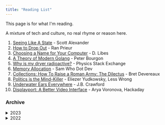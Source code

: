 ```yaml
---
title: "Reading List"
---
```


This page is for what I'm reading.

A mixture of tech and culture, no real rhyme or reason here.

1. [Seeing Like A State](https://slatestarcodex.com/2017/03/16/book-review-seeing-like-a-state/) - Scott Alexander
1. [How to Drop Out](https://ranprieur.com/essays/dropout.html) - Ran Prieur
1. [Choosing a Name for Your Computer](https://www.rfc-editor.org/rfc/rfc1178) - D. Libes
1. [A Theory of Modern Golang](https://peter.bourgon.org/blog/2017/06/09/theory-of-modern-go.html) - Peter Bourgon
1. [Why is my dryer radioactive?](https://physics.stackexchange.com/questions/764460/why-is-my-dryer-radioactive#764460) - Physics Stack Exchange
1. [Memory Allocation](https://samwho.dev/memory-allocation/) - Sam Who Dot Dev
1. [Collections: How To Raise a Roman Army: The Dilectus](https://acoup.blog/2023/06/16/collections-how-to-raise-a-roman-army-the-dilectus/) - Bret Devereaux
1. [Politics is the Mind-Killer](https://www.lesswrong.com/posts/9weLK2AJ9JEt2Tt8f/politics-is-the-mind-killer) - Eliezer Yudkowsky, Less Wrong
1. [Underwater Ears Everywhere](https://computer.rip/2023-07-15-underwater-ears-everywhere.html) - J.B. Crawford
1. [Displayport: A Better Video Interface](https://hackaday.com/2023/07/11/displayport-a-better-video-interface/) - Arya Voronova, Hackaday

### Archive
<details markdown="1">
<summary>2023</summary>

- [1-2] January - April
  1. [Black Hawk Down](https://www.goodreads.com/en/book/show/55403.Black_Hawk_Down) - Mark Bowden
  1. [A Guide to the Go Garbage Collector](https://tip.golang.org/doc/gc-guide) - Golang Tips
  1. [Serving Netflix Video Traffic at 400Gb/s and Beyond](https://nabstreamingsummit.com/wp-content/uploads/2022/05/2022-Streaming-Summit-Netflix.pdf) - Drew Gallatin, NAB Show
  1. [In Cambodia, Rats Are Being Trained To Sniff Out Land Mines And Save Lives](https://www.npr.org/sections/parallels/2015/07/31/427112786/in-cambodia-rats-are-being-trained-to-sniff-out-land-mines-and-save-lives) - Michael Sullivan, NPR
  1. [Email](https://explained-from-first-principles.com/email/) - Explained from First Principles
  1. [VALORANT's 128-Tick Servers](https://technology.riotgames.com/news/valorants-128-tick-servers) - Riot Games
  1. [Paving the Road to Vulkan on Asahi Linux](https://asahilinux.org/2023/03/road-to-vulkan/) - Asahi Linux
  1. [Bicycle](https://ciechanow.ski/bicycle/) - Bartosz Ciechanowski
  1. [LWN - The early days of Linux](https://lwn.net/SubscriberLink/928581/841b747332791ac4/) - Lars Wirzenius
</details>

<details markdown="1">
<summary>2022</summary>

- [6] June
  1. [An interactive mechanical watch visualization](https://ciechanow.ski/mechanical-watch/) - Bartosz
     Ciechanowski
  1. [Your API is Bad](https://leanpub.com/yourapiisbad/read) - Matthew Turland
  1. [They're Made out of Meat](https://www.mit.edu/people/dpolicar/writing/prose/text/thinkingMeat.html) - Terry Bisson, 1991

- [7] July
  1. [How the Higgs Boson Ruined Peter Higgs’s Life](https://www.scientificamerican.com/article/how-the-higgs-boson-ruined-peter-higgss-life/) -  Clara Moskowitz, Scientific American
  1. [Ignition!](https://library.sciencemadness.org/library/books/ignition.pdf) - John D. Clark, 1972
  1. [Giving a Sh\*t as a Service](https://allenpike.com/2022/giving-a-shit) - Allen Pike
  1. [Designing the Characters of 'Cowboy Bebop'](https://animationobsessive.substack.com/p/designing-the-characters-of-cowboy) - Animation Obsessive
  1. [A toy remote login server](https://jvns.ca/blog/2022/07/28/toy-remote-login-server/) - Julia Evans
  1. [What they don't teach you about sockets](https://macoy.me/blog/programming/Sockets) - Macoy Madson
  1. [How Computers Boot Up](https://manybutfinite.com/post/how-computers-boot-up/) - Gustavo Duarte

- [8] August
  1. [Introduction to Apple Silicon](https://github.com/AsahiLinux/docs/wiki/Introduction-to-Apple-Silicon) - Asahi Linux
  1. [Technical Reasons To Choose FreeBSD Over Linux](https://unixsheikh.com/articles/technical-reasons-to-choose-freebsd-over-linux.html) - Unix Sheikh
  1. [The Case of the Fake IMDB Credits](https://peabee.substack.com/p/16-the-case-of-fake-imdb-credits) - Pea Bee
  1. [The Story of Mel, a Real Programmer](https://www.cs.utah.edu/~elb/folklore/mel.html) - Ed Nather, USENET 1983
  1. [Things I Won't Work With: Dioxygen Difluoride](https://www.science.org/content/blog-post/things-i-won-t-work-dioxygen-difluoride) - By Derek Lowe
  1. [The TTY demystified](https://www.linusakesson.net/programming/tty/) - Linus Åkesson
  1. [The Productivity Tax You Pay for Context Switching](https://async.twist.com/context-switching/) - Elaine Meyer
  1. [Raft: Understandable Distributed Consensus](https://thesecretlivesofdata.com/raft/) - The Secret Lives of Data
  1. [Visual Sum of Cubes](https://x.st/visual-sum-of-cubes/) - Harold Cooper
  1. [#17: One kitchen, hundreds of internet restaurants](https://peabee.substack.com/p/17-one-kitchen-hundreds-of-internet) - Pea Bee

- [9] September
  1. [Why Birds Changed Their Tune During the Pandemic](https://www.atlasobscura.com/articles/bird-songs-changed-pandemic) - Shoshi Parks, Atlas Obscura
  1. [The Forty-Year Programmer](https://codefol.io/posts/the-forty-year-programmer/) - Noah Gibbs
  1. [Redis Explained](https://architecturenotes.co/redis/) - Architecture Notes
  1. [The Art of Monitoring](https://artofmonitoring.com/) - Book by James Turnbull
  1. [Why shaving dulls even the sharpest of razors](https://news.mit.edu/2020/why-shaving-dulls-razors-0806) - MIT News
  1. [Move a running process into a tmux session](https://xai.sh/2020/10/16/Move-running-process-into-tmux-session.html) - Xai.sh

- [10] October
  1. [The HTTP crash course nobody asked for](https://fasterthanli.me/articles/the-http-crash-course-nobody-asked-for) - fasterthanlime
  1. [Never Let Me Go](https://www.goodreads.com/book/show/6334.Never_Let_Me_Go) - Kazuo Ishiguro
  1. [The Jaunt](https://en.wikipedia.org/wiki/The_Jaunt) - Stephen King
  1. [How X Window Managers Work, And How To Write One](https://jichu4n.com/posts/how-x-window-managers-work-and-how-to-write-one-part-i/) - Chuan Ji
  1. [How to communicate effectively as a developer](https://www.karlsutt.com/articles/communicating-effectively-as-a-developer/) - Karl Sutt
  1. [The Sparrow](https://www.goodreads.com/book/show/334176.The_Sparrow) - Mary Doria Russell

- [11] November
  1. [Making a Go program run 1.7x faster with a one character change](https://hmarr.com/blog/go-allocation-hunting/) - Harry Marr
  1. [The Go Programming Language](https://www.gopl.io/) - Donovan & Kernighan
  1. [The Database Cookbook For Developers](https://sqlfordevs.com/ebook) - Tobias Petry

- [12] December
  1. [Hyperion](https://en.wikipedia.org/wiki/Hyperion_Cantos) - Dan Simmons

</details>

